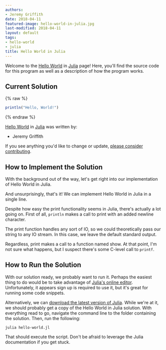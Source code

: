 ```yaml
---
authors:
- Jeremy Griffith
date: 2018-04-11
featured-image: hello-world-in-julia.jpg
last-modified: 2018-04-11
layout: default
tags:
- hello-world
- julia
title: Hello World in Julia
---
```


Welcome to the [Hello World](https://sampleprograms.io/projects/hello-world) in [Julia](https://sampleprograms.io/languages/julia) page! Here, you'll find the source code for this program as well as a description of how the program works.

## Current Solution

{% raw %}

```julia
println("Hello, World!")
```

{% endraw %}

[Hello World](https://sampleprograms.io/projects/hello-world) in [Julia](https://sampleprograms.io/languages/julia) was written by:

- Jeremy Griffith

If you see anything you'd like to change or update, [please consider contributing](https://github.com/TheRenegadeCoder/sample-programs).

## How to Implement the Solution

With the background out of the way, let's get right into our 
implementation of Hello World in Julia.

And unsurprisingly, that's it! We can implement Hello World 
in Julia in a single line.

Despite how easy the print functionality seems in Julia, there's 
actually a lot going on. First of all, `println` makes a call to 
print with an added newline character.

The print function handles any sort of IO, so we could theoretically 
pass our string to any IO stream. In this case, we leave the default 
standard output.

Regardless, print makes a call to a function named show. At that 
point, I'm not sure what happens, but I suspect there's some C-level 
call to `printf`.


## How to Run the Solution

With our solution ready, we probably want to run it. Perhaps the easiest
thing to do would be to take advantage of [Julia's online editor][1].
Unfortunately, it appears sign up is required to use it, but it's great
for running some code snippets.

Alternatively, we can [download the latest version of Julia][2]. While we're
at it, we should probably get a copy of the Hello World in Julia solution.
With everything read to go, navigate the command line to the folder
containing the solution. Then, run the following:

```shell
julia hello-world.jl
```

That should execute the script. Don't be afraid to leverage the Julia 
documentation if you get stuck.

[1]: https://www.tutorialspoint.com/execute_julia_online.php
[2]: https://julialang.org/downloads/
